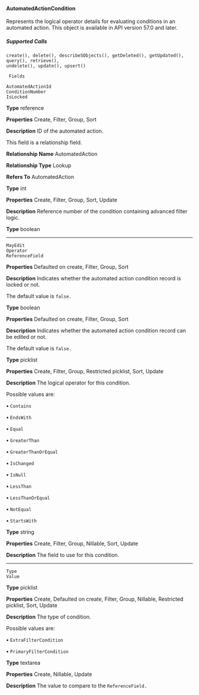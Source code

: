 #### AutomatedActionCondition

Represents the logical operator details for evaluating conditions in an automated action. This object is available in API version 57.0 and
later.

##### Supported Calls
```
create(), delete(), describeSObjects(), getDeleted(), getUpdated(), query(), retrieve(),
undelete(), update(), upsert()

 Fields

```
```
AutomatedActionId
ConditionNumber
IsLocked

```

**Type**
reference

**Properties**
Create, Filter, Group, Sort

**Description**
ID of the automated action.

This field is a relationship field.

**Relationship Name**
AutomatedAction

**Relationship Type**
Lookup

**Refers To**
AutomatedAction

**Type**
int

**Properties**
Create, Filter, Group, Sort, Update

**Description**
Reference number of the condition containing advanced filter logic.

**Type**
boolean


-----

```
MayEdit
Operator
ReferenceField

```

**Properties**
Defaulted on create, Filter, Group, Sort

**Description**
Indicates whether the automated action condition record is locked or not.

The default value is `false.`

**Type**
boolean

**Properties**
Defaulted on create, Filter, Group, Sort

**Description**
Indicates whether the automated action condition record can be edited or not.

The default value is `false.`

**Type**
picklist

**Properties**
Create, Filter, Group, Restricted picklist, Sort, Update

**Description**
The logical operator for this condition.

Possible values are:

**•** `Contains`

**•** `EndsWith`

**•** `Equal`

**•** `GreaterThan`

**•** `GreaterThanOrEqual`

**•** `IsChanged`

**•** `IsNull`

**•** `LessThan`

**•** `LessThanOrEqual`

**•** `NotEqual`

**•** `StartsWith`

**Type**
string

**Properties**
Create, Filter, Group, Nillable, Sort, Update

**Description**
The field to use for this condition.


-----

```
Type
Value

```

**Type**
picklist

**Properties**
Create, Defaulted on create, Filter, Group, Nillable, Restricted picklist, Sort, Update

**Description**
The type of condition.

Possible values are:

**•** `ExtraFilterCondition`

**•** `PrimaryFilterCondition`

**Type**
textarea

**Properties**
Create, Nillable, Update

**Description**
The value to compare to the `ReferenceField.`


